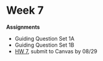# Week 7

**Assignments**
 
- Guiding Question Set 1A 
- Guiding Question Set 1B
- [HW 7](https://genchem.science.psu.edu/homework-7-houck), submit to Canvas by 08/29





